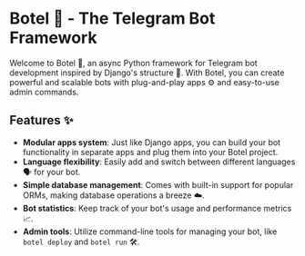 # Botel :robot: - The Telegram Bot Framework

Welcome to Botel :wave:, an async Python framework for Telegram bot development inspired by Django's structure :star2:. With Botel, you can create powerful and scalable bots with plug-and-play apps :gear: and easy-to-use admin commands.

## Features :sparkles:

- **Modular apps system**: Just like Django apps, you can build your bot functionality in separate apps and plug them into your Botel project.
- **Language flexibility**: Easily add and switch between different languages :speaking_head: for your bot.
- **Simple database management**: Comes with built-in support for popular ORMs, making database operations a breeze :cloud:.
- **Bot statistics**: Keep track of your bot's usage and performance metrics :chart_with_upwards_trend:.
- **Admin tools**: Utilize command-line tools for managing your bot, like `botel deploy` and `botel run` :hammer_and_wrench:.
